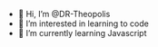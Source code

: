 - 👋 Hi, I’m @DR-Theopolis
- 👀 I’m interested in learning to code
- 🌱 I’m currently learning Javascript

<!---
DR-Theopolis/DR-Theopolis is a ✨ special ✨ repository because its `README.md` (this file) appears on your GitHub profile.
You can click the Preview link to take a look at your changes.
--->
